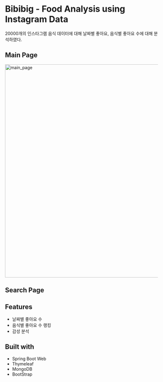 # Bibibig - Food Analysis using Instagram Data

20000개의 인스타그램 음식 데이터에 대해 날짜별 좋아요, 음식별 좋아요 수에 대해  분석하였다.

## Main Page

<img width="700" alt="main_page" src="https://user-images.githubusercontent.com/66486860/121661334-1132ed00-cadf-11eb-80b0-46425246d62c.png">

## Search Page



## Features


- 날짜별 좋아요 수
- 음식별 좋아요 수 랭킹
- 감성 분석


## Built with


- Spring Boot Web
- Thymeleaf
- MongoDB
- BootStrap